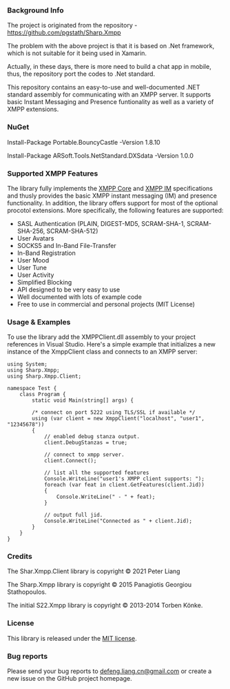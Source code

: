 ### Background Info

The project is originated from the repository - https://github.com/pgstath/Sharp.Xmpp

The problem with the above project is that it is based on .Net framework, which is not suitable for it being used in Xamarin.

Actually, in these days, there is more need to build a chat app in mobile, thus, the repository port the codes to .Net standard.

This repository contains an easy-to-use and well-documented .NET standard assembly for communicating with
an XMPP server. It supports basic Instant Messaging and Presence funtionality as well as a variety
of XMPP extensions.


### NuGet

Install-Package Portable.BouncyCastle -Version 1.8.10

Install-Package ARSoft.Tools.NetStandard.DXSdata -Version 1.0.0

### Supported XMPP Features

The library fully implements the [XMPP Core](http://xmpp.org/rfcs/rfc3920.html) and 
[XMPP IM](http://xmpp.org/rfcs/rfc3921.html) specifications and thusly provides the basic XMPP instant
messaging (IM) and presence functionality. In addition, the library offers support for most of the
optional procotol extensions. More specifically, the following features are supported:

+ SASL Authentication (PLAIN, DIGEST-MD5, SCRAM-SHA-1, SCRAM-SHA-256, SCRAM-SHA-512)
+ User Avatars
+ SOCKS5 and In-Band File-Transfer
+ In-Band Registration
+ User Mood
+ User Tune
+ User Activity
+ Simplified Blocking
+ API designed to be very easy to use
+ Well documented with lots of example code
+ Free to use in commercial and personal projects (MIT License)


### Usage & Examples

To use the library add the XMPPClient.dll assembly to your project references in Visual Studio. Here's
a simple example that initializes a new instance of the XmppClient class and connects to an XMPP
server:

	using System;
	using Sharp.Xmpp;
	using Sharp.Xmpp.Client;

	namespace Test {
		class Program {
			static void Main(string[] args) {

            /* connect on port 5222 using TLS/SSL if available */
            using (var client = new XmppClient("localhost", "user1", "12345678"))
            {
                // enabled debug stanza output.
                client.DebugStanzas = true;

                // connect to xmpp server.
                client.Connect();

                // list all the supported features 
                Console.WriteLine("user1's XMPP client supports: ");
                foreach (var feat in client.GetFeatures(client.Jid))
                { 
                    Console.WriteLine(" - " + feat);
                }

                // output full jid.
                Console.WriteLine("Connected as " + client.Jid);
            }
		}
	}

### Credits

The Shar.Xmpp.Client library is copyright © 2021 Peter Liang

The Sharp.Xmpp library is copyright © 2015 Panagiotis Georgiou Stathopoulos.

The initial S22.Xmpp library is copyright © 2013-2014 Torben Könke.


### License

This library is released under the [MIT license](https://github.com/liangdefeng/Sharp.Xmpp.Client/blob/master/XMPPClient/License.md).


### Bug reports

Please send your bug reports to [defeng.liang.cn@gmail.com](mailto:defeng.liang.cn@gmail.com) or create a new
issue on the GitHub project homepage.
